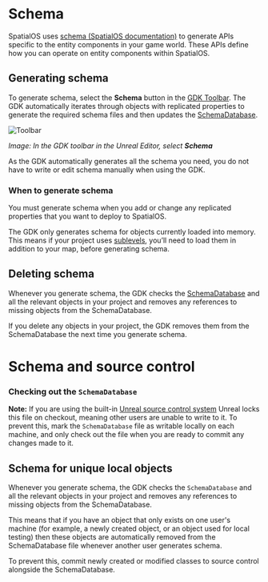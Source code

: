 # Schema

SpatialOS uses [schema (SpatialOS documentation)](https://docs.improbable.io/reference/latest/shared/concepts/schema#schema) to generate APIs specific to the entity components in your game world. These APIs define how you can operate on entity components within SpatialOS. 

## Generating schema

To generate schema, select the **Schema** button in the [GDK Toolbar]({{urlRoot}}/content/toolbars#buttons). The GDK automatically iterates through objects with replicated properties to generate the required schema files and then updates the [SchemaDatabase]({{urlRoot}}/content/glossary#schemadatabase).

![Toolbar]({{assetRoot}}assets/screen-grabs/toolbar/schema-button.png)

_Image: In the GDK toolbar in the Unreal Editor, select **Schema**_

As the GDK automatically generates all the schema you need, you do not have to write or edit schema manually when using the GDK.

### When to generate schema

You must generate schema when you add or change any replicated properties that you want to deploy to SpatialOS.

The GDK only generates schema for objects currently loaded into memory. This means if your project uses [sublevels](<https://docs.unrealengine.com/en-us/Engine/Levels/LevelsWindow>), you’ll need to load them in addition to your map, before generating schema.

## Deleting schema

Whenever you generate schema, the GDK checks the [SchemaDatabase]({{urlRoot}}/content/glossary#schemadatabase) and all the relevant objects in your project and removes any references to missing objects from the SchemaDatabase. 

If you delete any objects in your project, the GDK removes them from the SchemaDatabase the next time you generate schema.

# Schema and source control 

### Checking out the `SchemaDatabase`

**Note:** If you are using the built-in [Unreal source control system](https://docs.unrealengine.com/en-US/Engine/UI/SourceControl) Unreal locks this file on checkout, meaning other users are unable to write to it. To prevent this, mark the `SchemaDatabase` file as writable locally on each machine, and only check out the file when you are ready to commit any changes made to it. 

## Schema for unique local objects

Whenever you generate schema, the GDK checks the `SchemaDatabase` and all the relevant objects in your project and removes any references to missing objects from the SchemaDatabase. 

This means that if you have an object that only exists on one user's machine (for example, a newly created object, or an object used for local testing) then these objects are automatically removed from the SchemaDatabase file whenever another user generates schema. 

To prevent this, commit newly created or modified classes to source control alongside the SchemaDatabase. 

